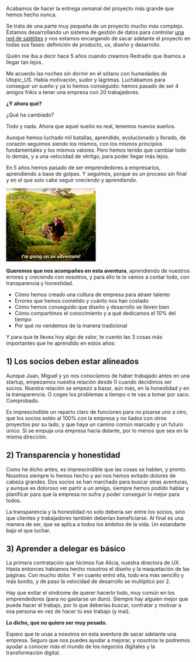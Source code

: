 Acabamos de hacer la entrega semanal del proyecto más grande que hemos hecho nunca.

Se trata de una parte muy pequeña de un proyecto mucho más complejo. Estamos desarrollando un sistema de gestión de datos para controlar [una red de satélites](http://oneweb.world/) y nos estamos encargando de sacar adelante el proyecto en todas sus fases: definición de producto, ux, diseño y desarrollo.

Quién me iba a decir hace 5 años cuando creamos Redradix que íbamos a llegar tan lejos.

Me acuerdo las noches sin dormir en el sótano con humedades de Utopic_US. Había motivación, sudor y lágrimas. Luchábamos para conseguir un sueño y ya lo hemos conseguido: hemos pasado de ser 4 amigos frikis a tener una empresa con 20 trabajadores.

**¿Y ahora qué?**

¿Qué ha cambiado?

Todo y nada. Ahora que aquel sueño es real, tenemos nuevos sueños.

Aunque hemos luchado mil batallas, aprendido, evolucionado y llorado, de corazón seguimos siendo los mismos, con los mismos principios fundamentales y los mismos valores. Pero hemos tenido que cambiar todo lo demás, y a una velocidad de vértigo, para poder llegar más lejos.

En 5 años hemos pasado de ser emprendedores a empresarios, aprendiendo a base de golpes. Y seguimos, porque es un proceso sin final y en el que solo cabe seguir creciendo y aprendiendo.

![Hora de aventuras](/images/blog/adventure.gif "Hora de aventuras")

**Queremos que nos acompañes en esta aventura**, aprendiendo de nuestros errores y creciendo con nosotros, y para ello te lo vamos a contar todo, con transparencia y honestidad.

 - Cómo hemos creado una cultura de empresa para atraer talento
 - Errores que hemos cometido y cuánto nos han costado
 - Cómo hemos conseguido que diseño y desarrollo se lleven bien
 - Cómo compartimos el conocimiento y a qué dedicamos el 10% del tiempo
 - Por qué no vendemos de la manera tradicional

Y para que te lleves hoy algo de valor, te cuento las 3 cosas más importantes que he aprendido en estos años:

## 1) Los socios deben estar alineados

Aunque Juan, Miguel y yo nos conocíamos de haber trabajado antes en una startup, empezamos nuestra relación desde 0 cuando decidimos ser socios. Nuestra relación se empezó a basar, aún más, en la honestidad y en la transparencia. O coges los problemas a tiempo o te vas a tomar por saco. Comprobado.

Es imprescindible un reparto claro de funciones para no pisarse uno a otro, que los socios estén al 100% con la empresa y no liados con otros proyectos por su lado, y que haya un camino común marcado y un futuro único. Si se empuja una empresa hacia delante, por lo menos que sea en la misma dirección.

## 2) Transparencia y honestidad

Como he dicho antes, es imprescindible que las cosas se hablen, y pronto. Nosotros siempre lo hemos hecho y así nos hemos evitado dolores de cabeza grandes. Dos socios se han marchado para buscar otras aventuras, y aunque es doloroso ver partir a un amigo, siempre hemos podido hablar y planificar para que la empresa no sufra y poder conseguir lo mejor para todos.

La transparencia y la honestidad no solo debería ser entre los socios, sino que clientes y trabajadores también deberían beneficiarse. Al final es una manera de ser, que se aplica a todos los ámbitos de la vida. Un estandarte bajo el que luchar.

## 3) Aprender a delegar es básico

La primera contratación que hicimos fue Alicia, nuestra directora de UX. Hasta entonces habíamos hecho nosotros el diseño y la maquetación de las páginas. Con mucho dolor. Y en cuanto entró ella, todo era más sencillo y más bonito, y de paso la velocidad de desarrollo se multiplicó por 2.

Hay que evitar el síndrome de querer hacerlo todo, muy común en los emprendedores (para no gastarse un duro). Siempre hay alguien mejor que puede hacer el trabajo, por lo que deberías buscar, contratar y motivar a esa persona en vez de hacer tú ese trabajo (y mal).

**Lo dicho, que no quiero ser muy pesado.**

Espero que te unas a nosotros en esta aventura de sacar adelante una empresa. Seguro que nos puedes ayudar a mejorar, y nosotros te podremos ayudar a conocer más el mundo de los negocios digitales y la transformación digital.
